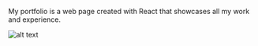 My portfolio is a web page created with React that showcases all my work and experience.

![alt text](https://iili.io/48d0UQ.png)
